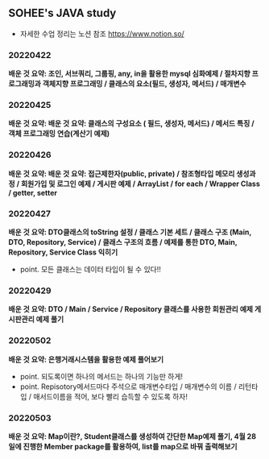 ## SOHEE's JAVA study
- 자세한 수업 정리는 노션 참조
https://www.notion.so/

### 20220422
**배운 것 요약: 조인, 서브쿼리, 그룹핑, any, in을 활용한 mysql 심화예제 / 절차지향 프로그래밍과 객체지향 프로그래밍 / 클래스의 요소(필드, 생성자, 메서드) / 매개변수**

### 20220425
**배운 것 요약: 배운 것 요약: 클래스의 구성요소 ( 필드, 생성자, 메서드) / 메서드 특징 / 객체 프로그래밍 연습(계산기 예제)**

### 20220426
**배운 것 요약: 배운 것 요약: 접근제한자(public, private) / 참조형타입 메모리 생성과정 / 회원가입 및 로그인 예제 / 게시판 예제 / ArrayList / for each / Wrapper Class / getter, setter**

### 20220427
**배운 것 요약: DTO클래스의 toString 설정 / 클래스 기본 세트 / 클래스 구조 (Main, DTO, Repository, Service) / 클래스 구조의 흐름 / 예제를 통한 DTO, Main, Repository, Service Class 익히기**
- point. 모든 클래스는 데이터 타입이 될 수 있다!!

### 20220429
**배운 것 요약: DTO / Main / Service / Repository 클래스를 사용한 회원관리 예제 게시판관리 예제 풀기**

### 20220502
**배운 것 요약: 은행거래시스템을 활용한 예제 풀어보기**
- point. 되도록이면 하나의 메서드는 하나의 기능만 하게!
- point. Repisotory메서드마다 주석으로 매개변수타입 / 매개변수의 이름 / 리턴타입 / 매서드이름을 적어, 보다 빨리 습득할 수 있도록 하자!

### 20220503
**배운 것 요약: Map이란?, Student클래스를 생성하여 간단한 Map예제 풀기, 4월 28일에 진행한 Member package를 활용하여, list를 map으로 바꿔 출력해보기**

